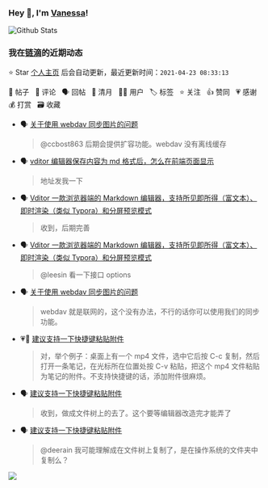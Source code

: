### Hey 👋, I'm [Vanessa](http://vanessa.b3log.org/)!

![Github Stats](https://github-readme-stats.vercel.app/api?username=Vanessa219&show_icons=true)

<!--events start -->

### 我在[链滴](https://ld246.com)的近期动态

⭐️ Star [个人主页](https://github.com/Vanessa219/Vanessa219) 后会自动更新，最近更新时间：`2021-04-23 08:33:13`

📝 帖子 &nbsp; 💬 评论 &nbsp; 🗣 回帖 &nbsp; 🌙 清月 &nbsp; 👨‍💻 用户 &nbsp; 🏷️ 标签 &nbsp; ⭐️ 关注 &nbsp; 👍 赞同 &nbsp; 💗 感谢 &nbsp; 💰 打赏 &nbsp; 🗃 收藏

* 🗣 [关于使用 webdav 同步图片的问题](https://ld246.com/article/1614270007990/comment/1618196010523#comments)

  > @ccbost863 后期会提供扩容功能。webdav 没有离线缓存
* 🗣 [vditor 编辑器保存内容为 md 格式后，怎么在前端页面显示](https://ld246.com/article/1601367933350/comment/1618565012034#comments)

  > 地址发我一下
* 🗣 [Vditor 一款浏览器端的 Markdown 编辑器，支持所见即所得（富文本）、即时渲染（类似 Typora）和分屏预览模式](https://ld246.com/article/1549638745630/comment/1618768512217#comments)

  > 收到，后期完善
* 🗣 [Vditor 一款浏览器端的 Markdown 编辑器，支持所见即所得（富文本）、即时渲染（类似 Typora）和分屏预览模式](https://ld246.com/article/1549638745630/comment/1618299824403#comments)

  > @leesin 看一下接口 options
* 🗣 [关于使用 webdav 同步图片的问题](https://ld246.com/article/1614270007990/comment/1618196010523#comments)

  > webdav 就是联网的，这个没有办法，不行的话你可以使用我们的同步功能。
* 💗💬 [建议支持一下快捷键粘贴附件](https://ld246.com/article/1616410073251/comment/1618163631079#comments)

  > 对，举个例子：桌面上有一个 mp4 文件，选中它后按 C-c 复制，然后打开一条笔记，在光标所在位置处按 C-v 粘贴，把这个 mp4 文件粘贴为笔记的附件。不支持快捷键的话，添加附件很麻烦。
* 🗣 [建议支持一下快捷键粘贴附件](https://ld246.com/article/1616410073251/comment/1618163631079#comments)

  > 收到，做成文件树上的去了。这个要等编辑器改造完才能弄了
* 🗣 [建议支持一下快捷键粘贴附件](https://ld246.com/article/1616410073251/comment/1616418603403#comments)

  > @deerain 我可能理解成在文件树上复制了，是在操作系统的文件夹中复制么？


<!--events end -->

<a title="Hits" target="_blank" href="https://github.com/Vanessa219/Vanessa219"><img src="https://hits.b3log.org/Vanessa219/Vanessa219.svg"></a>
